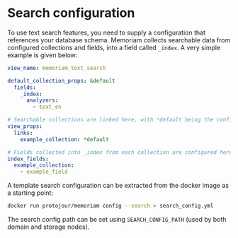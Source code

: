 # Search configuration

To use text search features, you need to supply a configuration that references your database schema. Memoriam collects searchable data from configured collections and fields, into a field called `_index`. A very simple example is given below:

```yaml
view_name: memoriam_text_search

default_collection_props: &default
  fields:
    _index:
      analyzers:
        - text_en

# Searchable collections are linked here, with *default being the config above:
view_props:
  links:
    example_collection: *default

# Fields collected into _index from each collection are configured here:
index_fields:
  example_collection:
    - example_field
```

A template search configuration can be extracted from the docker image as a starting point:

```bash
docker run protojour/memoriam config --search > search_config.yml
```

The search config path can be set using `SEARCH_CONFIG_PATH` (used by both domain and storage nodes).
